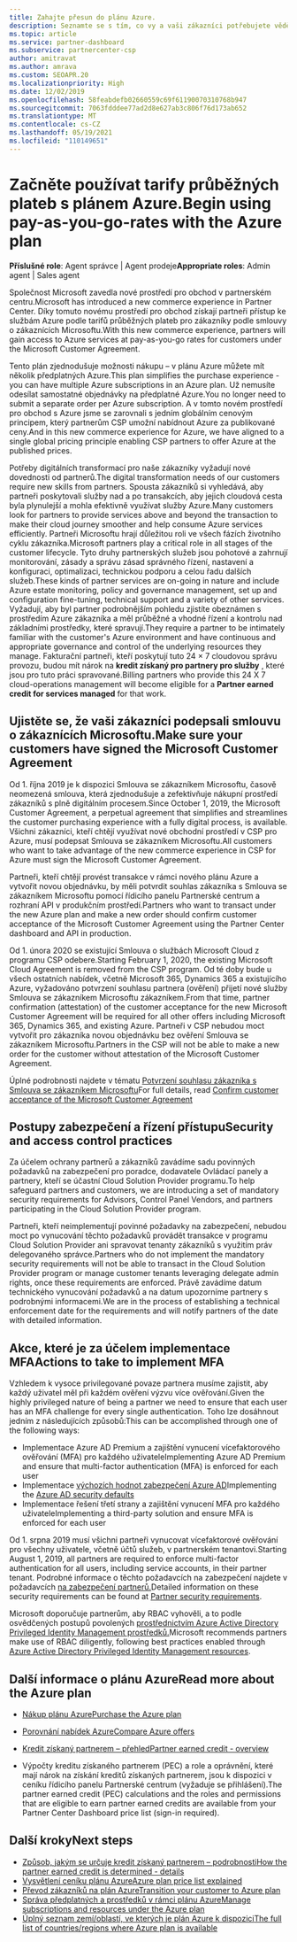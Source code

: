 ```yaml
---
title: Zahajte přesun do plánu Azure.
description: Seznamte se s tím, co vy a vaši zákazníci potřebujete vědět o používání plánu průběžných plateb Azure, včetně prvních kroků, bezpečnostních opatření a způsobu, jak začít.
ms.topic: article
ms.service: partner-dashboard
ms.subservice: partnercenter-csp
author: amitravat
ms.author: amrava
ms.custom: SEOAPR.20
ms.localizationpriority: High
ms.date: 12/02/2019
ms.openlocfilehash: 58feabdefb02660559c69f61190070310768b947
ms.sourcegitcommit: 7063fdddee77ad2d8e627ab3c806f76d173ab652
ms.translationtype: MT
ms.contentlocale: cs-CZ
ms.lasthandoff: 05/19/2021
ms.locfileid: "110149651"
---
```

# <a name="begin-using-pay-as-you-go-rates-with-the-azure-plan"></a><span data-ttu-id="b1c36-103">Začněte používat tarify průběžných plateb s plánem Azure.</span><span class="sxs-lookup"><span data-stu-id="b1c36-103">Begin using pay-as-you-go-rates with the Azure plan</span></span>

<span data-ttu-id="b1c36-104">**Příslušné role**: Agent správce | Agent prodeje</span><span class="sxs-lookup"><span data-stu-id="b1c36-104">**Appropriate roles**: Admin agent | Sales agent</span></span>


<span data-ttu-id="b1c36-105">Společnost Microsoft zavedla nové prostředí pro obchod v partnerském centru.</span><span class="sxs-lookup"><span data-stu-id="b1c36-105">Microsoft has introduced a new commerce experience in Partner Center.</span></span>  <span data-ttu-id="b1c36-106">Díky tomuto novému prostředí pro obchod získají partneři přístup ke službám Azure podle tarifů průběžných plateb pro zákazníky podle smlouvy o zákaznících Microsoftu.</span><span class="sxs-lookup"><span data-stu-id="b1c36-106">With this new commerce experience, partners will gain access to Azure services at pay-as-you-go rates for customers under the Microsoft Customer Agreement.</span></span>

<span data-ttu-id="b1c36-107">Tento plán zjednodušuje možnosti nákupu – v plánu Azure můžete mít několik předplatných Azure.</span><span class="sxs-lookup"><span data-stu-id="b1c36-107">This plan simplifies the purchase experience - you can have multiple Azure subscriptions in an Azure plan.</span></span> <span data-ttu-id="b1c36-108">Už nemusíte odesílat samostatné objednávky na předplatné Azure.</span><span class="sxs-lookup"><span data-stu-id="b1c36-108">You no longer need to submit a separate order per Azure subscription.</span></span> <span data-ttu-id="b1c36-109">A v tomto novém prostředí pro obchod s Azure jsme se zarovnali s jedním globálním cenovým principem, který partnerům CSP umožní nabídnout Azure za publikované ceny.</span><span class="sxs-lookup"><span data-stu-id="b1c36-109">And in this new commerce experience for Azure, we have aligned to a single global pricing principle enabling CSP partners to offer Azure at the published prices.</span></span>

<span data-ttu-id="b1c36-110">Potřeby digitálních transformací pro naše zákazníky vyžadují nové dovednosti od partnerů.</span><span class="sxs-lookup"><span data-stu-id="b1c36-110">The digital transformation needs of our customers require new skills from partners.</span></span> <span data-ttu-id="b1c36-111">Spousta zákazníků si vyhledává, aby partneři poskytovali služby nad a po transakcích, aby jejich cloudová cesta byla plynulejší a mohla efektivně využívat služby Azure.</span><span class="sxs-lookup"><span data-stu-id="b1c36-111">Many customers look for partners to provide services above and beyond the transaction to make their cloud journey smoother and help consume Azure services efficiently.</span></span> <span data-ttu-id="b1c36-112">Partneři Microsoftu hrají důležitou roli ve všech fázích životního cyklu zákazníka.</span><span class="sxs-lookup"><span data-stu-id="b1c36-112">Microsoft partners play a critical role in all stages of the customer lifecycle.</span></span> <span data-ttu-id="b1c36-113">Tyto druhy partnerských služeb jsou pohotové a zahrnují monitorování, zásady a správu zásad správného řízení, nastavení a konfiguraci, optimalizaci, technickou podporu a celou řadu dalších služeb.</span><span class="sxs-lookup"><span data-stu-id="b1c36-113">These kinds of partner services are on-going in nature and include Azure estate monitoring, policy and governance management, set up and configuration fine-tuning, technical support and a variety of other services.</span></span> <span data-ttu-id="b1c36-114">Vyžadují, aby byl partner podrobnějším pohledu zjistíte obeznámen s prostředím Azure zákazníka a měl průběžné a vhodné řízení a kontrolu nad základními prostředky, které spravují.</span><span class="sxs-lookup"><span data-stu-id="b1c36-114">They require a partner to be intimately familiar with the customer's Azure environment and have continuous and appropriate governance and control of the underlying resources they manage.</span></span> <span data-ttu-id="b1c36-115">Fakturační partneři, kteří poskytují tuto 24 × 7 cloudovou správu provozu, budou mít nárok na **kredit získaný pro partnery pro služby** , které jsou pro tuto práci spravované.</span><span class="sxs-lookup"><span data-stu-id="b1c36-115">Billing partners who provide this 24 X 7 cloud-operations management will become eligible for a **Partner earned credit for services managed** for that work.</span></span>

## <a name="make-sure-your-customers-have-signed-the-microsoft-customer-agreement"></a><span data-ttu-id="b1c36-116">Ujistěte se, že vaši zákazníci podepsali smlouvu o zákaznících Microsoftu.</span><span class="sxs-lookup"><span data-stu-id="b1c36-116">Make sure your customers have signed the Microsoft Customer Agreement</span></span>

<span data-ttu-id="b1c36-117">Od 1. října 2019 je k dispozici Smlouva se zákazníkem Microsoftu, časově neomezená smlouva, která zjednodušuje a zefektivňuje nákupní prostředí zákazníků s plně digitálním procesem.</span><span class="sxs-lookup"><span data-stu-id="b1c36-117">Since October 1, 2019, the Microsoft Customer Agreement, a perpetual agreement that simplifies and streamlines the customer purchasing experience with a fully digital process, is available.</span></span> <span data-ttu-id="b1c36-118">Všichni zákazníci, kteří chtějí využívat nové obchodní prostředí v CSP pro Azure, musí podepsat Smlouva se zákazníkem Microsoftu.</span><span class="sxs-lookup"><span data-stu-id="b1c36-118">All customers who want to take advantage of the new commerce experience in CSP for Azure must sign the Microsoft Customer Agreement.</span></span>

<span data-ttu-id="b1c36-119">Partneři, kteří chtějí provést transakce v rámci nového plánu Azure a vytvořit novou objednávku, by měli potvrdit souhlas zákazníka s Smlouva se zákazníkem Microsoftu pomocí řídicího panelu Partnerské centrum a rozhraní API v produkčním prostředí.</span><span class="sxs-lookup"><span data-stu-id="b1c36-119">Partners who want to transact under the new Azure plan and make a new order should confirm customer acceptance of the Microsoft Customer Agreement using the Partner Center dashboard and API in production.</span></span>

<span data-ttu-id="b1c36-120">Od 1. února 2020 se existující Smlouva o službách Microsoft Cloud z programu CSP odebere.</span><span class="sxs-lookup"><span data-stu-id="b1c36-120">Starting February 1, 2020, the existing Microsoft Cloud Agreement is removed from the CSP program.</span></span> <span data-ttu-id="b1c36-121">Od té doby bude u všech ostatních nabídek, včetně Microsoft 365, Dynamics 365 a existujícího Azure, vyžadováno potvrzení souhlasu partnera (ověření) přijetí nové služby Smlouva se zákazníkem Microsoftu zákazníkem.</span><span class="sxs-lookup"><span data-stu-id="b1c36-121">From that time, partner confirmation (attestation) of the customer acceptance for the new Microsoft Customer Agreement will be required for all other offers including Microsoft 365, Dynamics 365, and existing Azure.</span></span> <span data-ttu-id="b1c36-122">Partneři v CSP nebudou moct vytvořit pro zákazníka novou objednávku bez ověření Smlouva se zákazníkem Microsoftu.</span><span class="sxs-lookup"><span data-stu-id="b1c36-122">Partners in the CSP will not be able to make a new order for the customer without attestation of the Microsoft Customer Agreement.</span></span>

<span data-ttu-id="b1c36-123">Úplné podrobnosti najdete v tématu [Potvrzení souhlasu zákazníka s Smlouva se zákazníkem Microsoftu](confirm-customer-agreement.md)</span><span class="sxs-lookup"><span data-stu-id="b1c36-123">For full details, read [Confirm customer acceptance of the Microsoft Customer Agreement](confirm-customer-agreement.md)</span></span>

## <a name="security-and-access-control-practices"></a><span data-ttu-id="b1c36-124">Postupy zabezpečení a řízení přístupu</span><span class="sxs-lookup"><span data-stu-id="b1c36-124">Security and access control practices</span></span>

<span data-ttu-id="b1c36-125">Za účelem ochrany partnerů a zákazníků zavádíme sadu povinných požadavků na zabezpečení pro poradce, dodavatele Ovládací panely a partnery, kteří se účastní Cloud Solution Provider programu.</span><span class="sxs-lookup"><span data-stu-id="b1c36-125">To help safeguard partners and customers, we are introducing a set of mandatory security requirements for Advisors, Control Panel Vendors, and partners participating in the Cloud Solution Provider program.</span></span>

<span data-ttu-id="b1c36-126">Partneři, kteří neimplementují povinné požadavky na zabezpečení, nebudou moct po vynucování těchto požadavků provádět transakce v programu Cloud Solution Provider ani spravovat tenanty zákazníků s využitím práv delegovaného správce.</span><span class="sxs-lookup"><span data-stu-id="b1c36-126">Partners who do not implement the mandatory security requirements will not be able to transact in the Cloud Solution Provider program or manage customer tenants leveraging delegate admin rights, once these requirements are enforced.</span></span> <span data-ttu-id="b1c36-127">Právě zavádíme datum technického vynucování požadavků a na datum upozorníme partnery s podrobnými informacemi.</span><span class="sxs-lookup"><span data-stu-id="b1c36-127">We are in the process of establishing a technical enforcement date for the requirements and will notify partners of the date with detailed information.</span></span>

## <a name="actions-to-take-to-implement-mfa"></a><span data-ttu-id="b1c36-128">Akce, které je za účelem implementace MFA</span><span class="sxs-lookup"><span data-stu-id="b1c36-128">Actions to take to implement MFA</span></span>

<span data-ttu-id="b1c36-129">Vzhledem k vysoce privilegované povaze partnera musíme zajistit, aby každý uživatel měl při každém ověření výzvu více ověřování.</span><span class="sxs-lookup"><span data-stu-id="b1c36-129">Given the highly privileged nature of being a partner we need to ensure that each user has an MFA challenge for every single authentication.</span></span> <span data-ttu-id="b1c36-130">Toho lze dosáhnout jedním z následujících způsobů:</span><span class="sxs-lookup"><span data-stu-id="b1c36-130">This can be accomplished through one of the following ways:</span></span>

- <span data-ttu-id="b1c36-131">Implementace Azure AD Premium a zajištění vynucení vícefaktorového ověřování (MFA) pro každého uživatele</span><span class="sxs-lookup"><span data-stu-id="b1c36-131">Implementing Azure AD Premium and ensure that multi-factor authentication (MFA) is enforced for each user</span></span>
- <span data-ttu-id="b1c36-132">Implementace [výchozích hodnot zabezpečení Azure AD](/azure/active-directory/conditional-access/concept-conditional-access-security-defaults)</span><span class="sxs-lookup"><span data-stu-id="b1c36-132">Implementing the [Azure AD security defaults](/azure/active-directory/conditional-access/concept-conditional-access-security-defaults)</span></span>
- <span data-ttu-id="b1c36-133">Implementace řešení třetí strany a zajištění vynucení MFA pro každého uživatele</span><span class="sxs-lookup"><span data-stu-id="b1c36-133">Implementing a third-party solution and ensure MFA is enforced for each user</span></span>

<span data-ttu-id="b1c36-134">Od 1. srpna 2019 musí všichni partneři vynucovat vícefaktorové ověřování pro všechny uživatele, včetně účtů služeb, v partnerském tenantovi.</span><span class="sxs-lookup"><span data-stu-id="b1c36-134">Starting August 1, 2019, all partners are required to enforce multi-factor authentication for all users, including service accounts, in their partner tenant.</span></span> <span data-ttu-id="b1c36-135">Podrobné informace o těchto požadavcích na zabezpečení najdete v požadavcích [na zabezpečení partnerů.](partner-security-requirements.md)</span><span class="sxs-lookup"><span data-stu-id="b1c36-135">Detailed information on these security requirements can be found at [Partner security requirements](partner-security-requirements.md).</span></span>

<span data-ttu-id="b1c36-136">Microsoft doporučuje partnerům, aby RBAC vyhověli, a to podle osvědčených postupů povolených [prostřednictvím Azure Active Directory Privileged Identity Management prostředků.](/azure/active-directory/privileged-identity-management/pim-configure)</span><span class="sxs-lookup"><span data-stu-id="b1c36-136">Microsoft recommends partners make use of RBAC diligently, following best practices enabled through [Azure Active Directory Privileged Identity Management resources](/azure/active-directory/privileged-identity-management/pim-configure).</span></span>

## <a name="read-more-about-the-azure-plan"></a><span data-ttu-id="b1c36-137">Další informace o plánu Azure</span><span class="sxs-lookup"><span data-stu-id="b1c36-137">Read more about the Azure plan</span></span>

- [<span data-ttu-id="b1c36-138">Nákup plánu Azure</span><span class="sxs-lookup"><span data-stu-id="b1c36-138">Purchase the Azure plan</span></span>](purchase-azure-plan.md)

- [<span data-ttu-id="b1c36-139">Porovnání nabídek Azure</span><span class="sxs-lookup"><span data-stu-id="b1c36-139">Compare Azure offers</span></span>](compare-azure-offers.md)

- [<span data-ttu-id="b1c36-140">Kredit získaný partnerem – přehled</span><span class="sxs-lookup"><span data-stu-id="b1c36-140">Partner earned credit - overview</span></span>](partner-earned-credit.md)

- <span data-ttu-id="b1c36-141">Výpočty kreditu získaného partnerem (PEC) a role a oprávnění, které mají nárok na získání kreditů získaných partnerem, jsou k dispozici v ceníku řídicího panelu Partnerské centrum (vyžaduje se přihlášení).</span><span class="sxs-lookup"><span data-stu-id="b1c36-141">The partner earned credit (PEC) calculations and the roles and permissions that are eligible to earn partner earned credits are available from your Partner Center Dashboard price list (sign-in required).</span></span>

## <a name="next-steps"></a><span data-ttu-id="b1c36-142">Další kroky</span><span class="sxs-lookup"><span data-stu-id="b1c36-142">Next steps</span></span> 

- [<span data-ttu-id="b1c36-143">Způsob, jakým se určuje kredit získaný partnerem – podrobnosti</span><span class="sxs-lookup"><span data-stu-id="b1c36-143">How the partner earned credit is determined - details</span></span>](partner-earned-credit-explanation.md)
- [<span data-ttu-id="b1c36-144">Vysvětlení ceníku plánu Azure</span><span class="sxs-lookup"><span data-stu-id="b1c36-144">Azure plan price list explained</span></span>](azure-plan-price-list.md)
- [<span data-ttu-id="b1c36-145">Převod zákazníků na plán Azure</span><span class="sxs-lookup"><span data-stu-id="b1c36-145">Transition your customer to Azure plan</span></span>](azure-plan-transition.md)
- [<span data-ttu-id="b1c36-146">Správa předplatných a prostředků v rámci plánu Azure</span><span class="sxs-lookup"><span data-stu-id="b1c36-146">Manage subscriptions and resources under the Azure plan</span></span>](azure-plan-manage.md)
- [<span data-ttu-id="b1c36-147">Úplný seznam zemí/oblastí, ve kterých je plán Azure k dispozici</span><span class="sxs-lookup"><span data-stu-id="b1c36-147">The full list of countries/regions where Azure plan is available</span></span>](https://query.prod.cms.rt.microsoft.com/cms/api/am/binary/RE3QN0x)